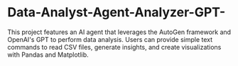 # Data-Analyst-Agent-Analyzer-GPT-
This project features an AI agent that leverages the AutoGen framework and OpenAI's GPT to perform data analysis. Users can provide simple text commands to read CSV files, generate insights, and create visualizations with Pandas and Matplotlib.
